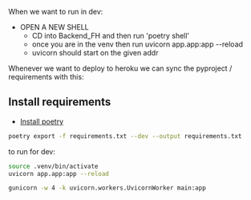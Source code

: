 When we want to run in dev: 

* OPEN A NEW SHELL
  *  CD into Backend_FH and then run 'poetry shell'
  *  once you are in the venv then run uvicorn app.app:app --reload 
  *  uvicorn should start on the given addr





Whenever we want to deploy to heroku we can sync the pyproject / requirements with this: 
## Install requirements
- [Install poetry](https://python-poetry.org/docs/)
```bash
poetry export -f requirements.txt --dev --output requirements.txt
```

to run for dev: 
```bash
source .venv/bin/activate
uvicorn app.app:app --reload

gunicorn -w 4 -k uvicorn.workers.UvicornWorker main:app
```
